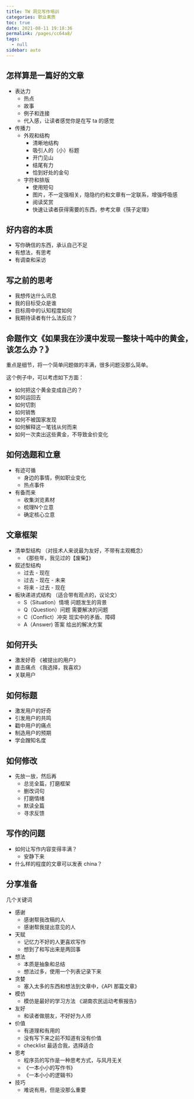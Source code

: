 ```yaml
---
title: TW 洞见写作培训
categories: 职业素质
toc: true
date: 2021-08-11 19:18:36
permalink: /pages/cc64a8/
tags: 
  - null
sidebar: auto
---
```


## 怎样算是一篇好的文章

- 表达力
  - 热点
  - 故事
  - 例子和连接
  - 代入感，让读者感觉你是在写 ta 的感觉
- 传播力
  - 外观和结构
    - 清晰地结构
    - 吸引人的（小）标题
    - 开门见山
    - 结尾有力
    - 恰到好处的金句
  - 字符和排版
    - 使用短句
    - 图片，不一定强相关，隐隐约约和文章有一定联系，增强呼吸感
    - 阅读奖赏
    - 快速让读者获得需要的东西，参考文章《筷子定理》

## 好内容的本质

- 写你确信的东西，承认自己不足
- 有想法，有思考
- 有调查和采访

## 写之前的思考

- 我想传达什么讯息
- 我的目标受众是谁
- 目标周中的认知程度如何
- 我期待读者有什么法反应？

## 命题作文《如果我在沙漠中发现一整块十吨中的黄金，该怎么办？》

重点是细节，将一个简单问题做的丰满，很多问题没那么简单。

这个例子中，可以考虑如下方面：

- 如何把这个黄金变成自己的？
- 如何运回去
- 如何切割
- 如何销售
- 如何不被国家发现
- 如何解释这一笔钱从何而来
- 如何一次卖出这些黄金，不导致金价变化

## 如何选题和立意

- 有迹可循
  - 身边的事情，例如职业变化
  - 热点事件
- 有备而来
  - 收集浏览素材
  - 梳理N个立意
  - 确定核心立意

## 文章框架

- 清单型结构 （对技术人来说最为友好，不带有主观概念）
  - 《那些年，我见过的【废柴】》
- 叙述型结构
  - 过去 - 现在
  - 过去 - 现在 - 未来
  - 将来 - 过去 - 现在 
- 板块递进式结构 （适合带有观点的，议论文）
  - S（Situation）情境 问题发生的背景
  - Q（Question）问题 需要解决的问题
  - C（Conflict）冲突 现实中的矛盾、障碍
  - A（Answer) 答案 给出的解决方案

## 如何开头

- 激发好奇 《被提出的用户》
- 直击痛点 《我选择，我喜欢》
- 关联用户 

## 如何标题

- 激发用户的好奇
- 引发用户的共鸣
- 戳中用户的痛点
- 制造用户的预期
- 学会蹭知名度

## 如何修改

- 先放一放，然后再
  - 总览全篇，打磨框架
  - 删改词句
  - 打磨情绪
  - 默读全篇
  - 寻求反馈

## 写作的问题

- 如何让写作内容变得丰满？
  - 安静下来
- 什么样的程度的文章可以发表 china？

## 分享准备

几个关键词

- 感谢
  - 感谢帮我改稿的人
  - 感谢帮我提出意见的人
- 天赋
  - 记忆力不好的人更喜欢写作
  - 想到了和写出来是两回事
- 想法
  - 本质是抽象和总结
  - 想法过多，使用一个列表记录下来
- 贪婪
  - 塞入太多的东西和想法到文章中，《API 那篇文章》
- 模仿
  - 模仿是最好的学习方法 《湖南农民运动考察报告》
- 友好
  - 和读者做朋友，不好好为人师
- 价值
  - 有道理和有用的
  - 没有写下来之前不知道有没有价值
  - checklist 最适合我，选择适合
- 思考
  - 程序员的写作是一种思考方式，与风月无关
  - 《一本小小的写作书》
  - 《一本小小的逻辑书》
- 技巧
  - 难说有用，但是没那么重要